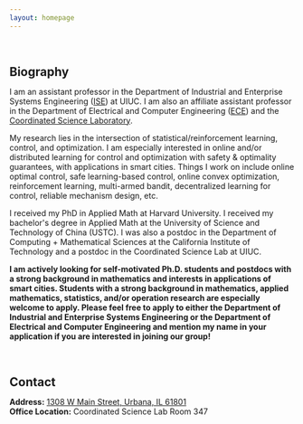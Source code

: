 ```yaml
---
layout: homepage
---
```


<h1 id="about-me"></h1>

<h2 style="margin: 60px 0px 10px;">Biography</h2>

I am an assistant professor in the Department of Industrial and Enterprise Systems Engineering ([ISE](https://ise.illinois.edu/)) at UIUC. I am also an affiliate assistant professor in the Department of Electrical and Computer Engineering ([ECE](https://ece.illinois.edu/)) and the [Coordinated Science Laboratory](https://csl.illinois.edu/). 



My research lies in the intersection of statistical/reinforcement learning, control, and optimization. I am especially interested in online and/or distributed learning for control and optimization with safety & optimality guarantees, with applications in smart cities. Things I work on include online optimal control, safe learning-based control,  online convex optimization, reinforcement learning, multi-armed bandit, decentralized learning for control, reliable mechanism design, etc.

I received my PhD in Applied Math at Harvard University. I received my bachelor's degree in Applied Math at the University of Science and Technology of China (USTC). I was also a postdoc in the Department of Computing + Mathematical Sciences at the California Institute of Technology and a postdoc in the Coordinated Science Lab at UIUC.

**I am actively looking for self-motivated Ph.D. students and postdocs with a strong background in mathematics and interests in applications of smart cities. Students with a strong background in mathematics, applied mathematics, statistics, and/or operation research are especially welcome to apply. Please feel free to apply to either the Department of Industrial and Enterprise Systems Engineering or the Department of Electrical and Computer Engineering and mention my name in your application if you are interested in joining our group!**

<!--
postdoc in the Department of Computing + Mathematical Sciences at the California Institute of Technology. I am fortunate to work with [Prof. Adam Wierman](https://adamwierman.com/). I received my PhD in Applied Math at [Harvard University](https://www.seas.harvard.edu/applied-mathematics) in 2021, where I was fortunate to be advised by [Prof. Na Li](https://nali.seas.harvard.edu/). Besides, I received my master degree at Harvard and my bachelor degree at the [University of Science and Technology of China (USTC)](http://en.ustc.edu.cn/), both in Applied Math. My other research experiences include one year as a postdoc at the [University of Illinois Urbana-Champaign (UIUC)](https://ise.illinois.edu/) in 2021-2022, where I was fortunate to work with [Prof. Jeff Shamma](https://ise.illinois.edu/directory/profile/jshamma); and summer research internship at [MIT-IBM Watson AI Lab](https://mitibmwatsonailab.mit.edu/) in 2020, working with [Subhro Das](https://researcher.watson.ibm.com/researcher/view.php?person=ibm-Subhro.Das).
-->



<!--
{% include_relative _includes/news.md %}
-->

<h1 id="contact"></h1>

<h2 style="margin: 60px 0px 10px;">Contact</h2>

<p><strong>Address:</strong> <a href="https://goo.gl/maps/QsVs7zNRu6NoJjKd6">1308 W Main Street, Urbana, IL 61801</a>
<br />
<strong>Office Location:</strong> Coordinated Science Lab Room 347

